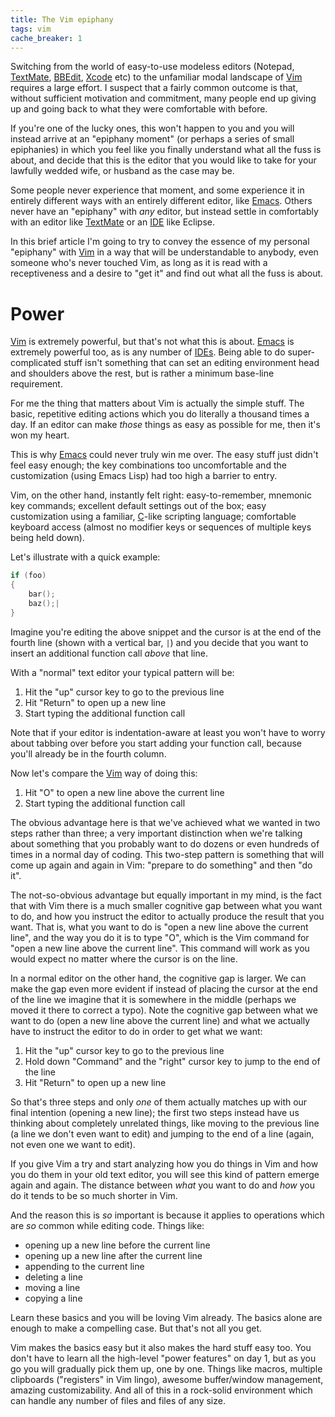 ```yaml
---
title: The Vim epiphany
tags: vim
cache_breaker: 1
---
```


Switching from the world of easy-to-use modeless editors (Notepad, [TextMate](/wiki/TextMate), [BBEdit](/wiki/BBEdit), [Xcode](/wiki/Xcode) etc) to the unfamiliar modal landscape of [Vim](/wiki/Vim) requires a large effort. I suspect that a fairly common outcome is that, without sufficient motivation and commitment, many people end up giving up and going back to what they were comfortable with before.

If you're one of the lucky ones, this won't happen to you and you will instead arrive at an "epiphany moment" (or perhaps a series of small epiphanies) in which you feel like you finally understand what all the fuss is about, and decide that this is the editor that you would like to take for your lawfully wedded wife, or husband as the case may be.

Some people never experience that moment, and some experience it in entirely different ways with an entirely different editor, like [Emacs](/wiki/Emacs). Others never have an "epiphany" with *any* editor, but instead settle in comfortably with an editor like [TextMate](/wiki/TextMate) or an [IDE](/wiki/IDE) like Eclipse.

In this brief article I'm going to try to convey the essence of my personal "epiphany" with [Vim](/wiki/Vim) in a way that will be understandable to anybody, even someone who's never touched Vim, as long as it is read with a receptiveness and a desire to "get it" and find out what all the fuss is about.

# Power

[Vim](/wiki/Vim) is extremely powerful, but that's not what this is about. [Emacs](/wiki/Emacs) is extremely powerful too, as is any number of [IDEs](/wiki/IDEs). Being able to do super-complicated stuff isn't something that can set an editing environment head and shoulders above the rest, but is rather a minimum base-line requirement.

For me the thing that matters about Vim is actually the simple stuff. The basic, repetitive editing actions which you do literally a thousand times a day. If an editor can make *those* things as easy as possible for me, then it's won my heart.

This is why [Emacs](/wiki/Emacs) could never truly win me over. The easy stuff just didn't feel easy enough; the key combinations too uncomfortable and the customization (using Emacs Lisp) had too high a barrier to entry.

Vim, on the other hand, instantly felt right: easy-to-remember, mnemonic key commands; excellent default settings out of the box; easy customization using a familiar, [C](/wiki/C)-like scripting language; comfortable keyboard access (almost no modifier keys or sequences of multiple keys being held down).

Let's illustrate with a quick example:

```c
if (foo)
{
    bar();
    baz();|
}
```

Imagine you're editing the above snippet and the cursor is at the end of the fourth line (shown with a vertical bar, `|`) and you decide that you want to insert an additional function call *above* that line.

With a "normal" text editor your typical pattern will be:

1.  Hit the "up" cursor key to go to the previous line
2.  Hit "Return" to open up a new line
3.  Start typing the additional function call

Note that if your editor is indentation-aware at least you won't have to worry about tabbing over before you start adding your function call, because you'll already be in the fourth column.

Now let's compare the [Vim](/wiki/Vim) way of doing this:

1.  Hit "O" to open a new line above the current line
2.  Start typing the additional function call

The obvious advantage here is that we've achieved what we wanted in two steps rather than three; a very important distinction when we're talking about something that you probably want to do dozens or even hundreds of times in a normal day of coding. This two-step pattern is something that will come up again and again in Vim: "prepare to do something" and then "do it".

The not-so-obvious advantage but equally important in my mind, is the fact that with Vim there is a much smaller cognitive gap between what you want to do, and how you instruct the editor to actually produce the result that you want. That is, what you want to do is "open a new line above the current line", and the way you do it is to type "O", which is the Vim command for "open a new line above the current line". This command will work as you would expect no matter where the cursor is on the line.

In a normal editor on the other hand, the cognitive gap is larger. We can make the gap even more evident if instead of placing the cursor at the end of the line we imagine that it is somewhere in the middle (perhaps we moved it there to correct a typo). Note the cognitive gap between what we want to do (open a new line above the current line) and what we actually have to instruct the editor to do in order to get what we want:

1.  Hit the "up" cursor key to go to the previous line
2.  Hold down "Command" and the "right" cursor key to jump to the end of the line
3.  Hit "Return" to open up a new line

So that's three steps and only *one* of them actually matches up with our final intention (opening a new line); the first two steps instead have us thinking about completely unrelated things, like moving to the previous line (a line we don't even want to edit) and jumping to the end of a line (again, not even one we want to edit).

If you give Vim a try and start analyzing how you do things in Vim and how you do them in your old text editor, you will see this kind of pattern emerge again and again. The distance between *what* you want to do and *how* you do it tends to be so much shorter in Vim.

And the reason this is *so* important is because it applies to operations which are *so* common while editing code. Things like:

-   opening up a new line before the current line
-   opening up a new line after the current line
-   appending to the current line
-   deleting a line
-   moving a line
-   copying a line

Learn these basics and you will be loving Vim already. The basics alone are enough to make a compelling case. But that's not all you get.

Vim makes the basics easy but it also makes the hard stuff easy too. You don't have to learn all the high-level "power features" on day 1, but as you go you will gradually pick them up, one by one. Things like macros, multiple clipboards ("registers" in Vim lingo), awesome buffer/window management, amazing customizability. And all of this in a rock-solid environment which can handle any number of files and files of any size.
